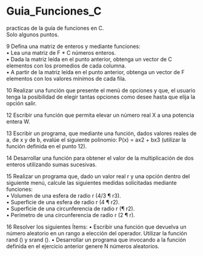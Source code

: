 # Guia_Funciones_C
practicas de la guía de funciones en C.
</br>
Solo algunos puntos.
</br>

9 Defina una matriz de enteros y mediante funciones:</br>
• Lea una matriz de F * C números enteros.</br>
• Dada la matriz leída en el punto anterior, obtenga un vector de C elementos con los promedios de cada columna.</br>
• A partir de la matriz leída en el punto anterior, obtenga un vector de F elementos con los valores mínimos de cada fila.</br>

10 Realizar una función que presente el menú de opciones y que, el usuario tenga la posibilidad de elegir tantas opciones como desee hasta que elija la opción salir.</br>

12 Escribir una función que permita elevar un número real X a una potencia entera W.</br>

13 Escribir un programa, que mediante una función, dados valores reales de a, de x y de b, evalúe el siguiente polinomio: P(x) = ax2 + bx3 (utilizar la función definida en el punto 12).</br>

14 Desarrollar una función para obtener el valor de la multiplicación de dos enteros utilizando sumas sucesivas.</br>

15 Realizar un programa que, dado un valor real r y una opción dentro del siguiente menú, calcule las siguientes medidas solicitadas mediante funciones:</br>
• Volumen de una esfera de radio r (4/3 ¶ r3).</br>
• Superficie de una esfera de radio r (4 ¶ r2).</br>
• Superficie de una circunferencia de radio r (¶ r2).</br>
• Perímetro de una circunferencia de radio r (2 ¶ r).</br>

16 Resolver los siguientes Ítems:
• Escribir una función que devuelva un número aleatorio en un rango a elección del operador. Utilizar la función rand () y srand ().
• Desarrollar un programa que invocando a la función definida en el ejercicio anterior genere N números aleatorios.
